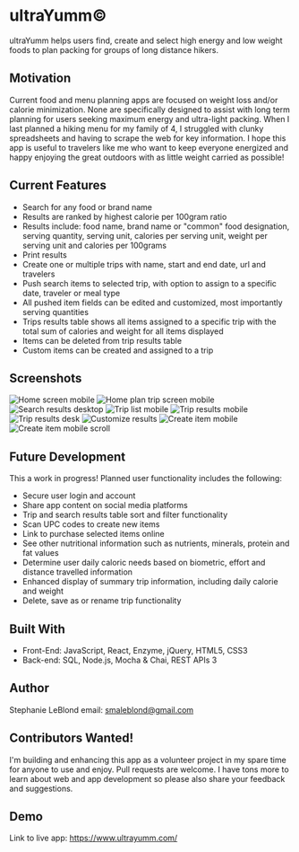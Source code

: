 # ultraYumm©
ultraYumm helps users find, create and select high energy and low weight foods to plan packing for groups of long distance hikers.

## Motivation
Current food and menu planning apps are focused on weight loss and/or calorie minimization. None are specifically designed to assist with long term planning for users seeking maximum energy and ultra-light packing. When I last planned a hiking menu for my family of 4, I struggled with clunky spreadsheets and having to scrape the web for key information. I hope this app is useful to travelers like me who want to keep everyone energized and happy enjoying the great outdoors with as little weight carried as possible!

## Current Features
- Search for any food or brand name
- Results are ranked by highest calorie per 100gram ratio
- Results include: food name, brand name or "common" food designation, serving quantity, serving unit, calories per serving unit, weight per serving unit and calories per 100grams
- Print results
- Create one or multiple trips with name, start and end date, url and travelers
- Push search items to selected trip, with option to assign to a specific date, traveler or meal type
- All pushed item fields can be edited and customized, most importantly serving quantities
- Trips results table shows all items assigned to a specific trip with the total sum of calories and weight for all items displayed 
- Items can be deleted from trip results table
- Custom items can be created and assigned to a trip

## Screenshots
![Home screen mobile](src/Images/HomeScreen.PNG)
![Home plan trip screen mobile](src/Images/HomePlanTripScreen.PNG)
![Search results desktop](src/Images/SearchResultsOatmeal.PNG)
![Trip list mobile](src/Images/TripList.PNG)
![Trip results mobile](src/Images/TripResultsMobile.PNG)
![Trip results desk](src/Images/TripResultsDesk.PNG)
![Customize results](src/Images/CustomizeResultsDesk.PNG)
![Create item mobile](src/Images/CreateItemMobile.PNG)
![Create item mobile scroll](src/Images/CreateItemMobileScroll.PNG)


## Future Development
This a work in progress! Planned user functionality includes the following:
- Secure user login and account 
- Share app content on social media platforms
- Trip and search results table sort and filter functionality
- Scan UPC codes to create new items
- Link to purchase selected items online
- See other nutritional information such as nutrients, minerals, protein and fat values
- Determine user daily caloric needs based on biometric, effort and distance travelled information
- Enhanced display of summary trip information, including daily calorie and weight
- Delete, save as or rename trip functionality

## Built With
- Front-End: JavaScript, React, Enzyme, jQuery, HTML5, CSS3
- Back-end: SQL, Node.js, Mocha & Chai, REST APIs 3

## Author
Stephanie LeBlond email: smaleblond@gmail.com 

## Contributors Wanted!
I'm building and enhancing this app as a volunteer project in my spare time for anyone to use and enjoy.
Pull requests are welcome. I have tons more to learn about web and app development so please also share your feedback and suggestions.

## Demo
Link to live app: https://www.ultrayumm.com/
